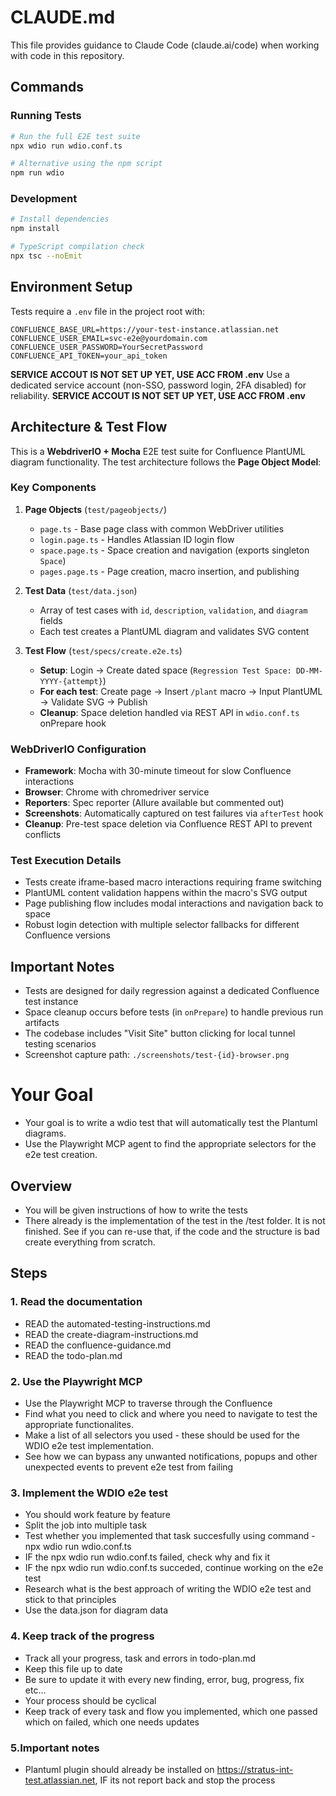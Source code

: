 # CLAUDE.md

This file provides guidance to Claude Code (claude.ai/code) when working with code in this repository.

## Commands

### Running Tests

```bash
# Run the full E2E test suite
npx wdio run wdio.conf.ts

# Alternative using the npm script
npm run wdio
```

### Development

```bash
# Install dependencies
npm install

# TypeScript compilation check
npx tsc --noEmit
```

## Environment Setup

Tests require a `.env` file in the project root with:

```
CONFLUENCE_BASE_URL=https://your-test-instance.atlassian.net
CONFLUENCE_USER_EMAIL=svc-e2e@yourdomain.com
CONFLUENCE_USER_PASSWORD=YourSecretPassword
CONFLUENCE_API_TOKEN=your_api_token
```

**SERVICE ACCOUT IS NOT SET UP YET, USE ACC FROM .env**
Use a dedicated service account (non-SSO, password login, 2FA disabled) for reliability.
**SERVICE ACCOUT IS NOT SET UP YET, USE ACC FROM .env**

## Architecture & Test Flow

This is a **WebdriverIO + Mocha** E2E test suite for Confluence PlantUML diagram functionality. The test architecture follows the **Page Object Model**:

### Key Components

1. **Page Objects** (`test/pageobjects/`)
   - `page.ts` - Base page class with common WebDriver utilities
   - `login.page.ts` - Handles Atlassian ID login flow
   - `space.page.ts` - Space creation and navigation (exports singleton `Space`)
   - `pages.page.ts` - Page creation, macro insertion, and publishing

2. **Test Data** (`test/data.json`)
   - Array of test cases with `id`, `description`, `validation`, and `diagram` fields
   - Each test creates a PlantUML diagram and validates SVG content

3. **Test Flow** (`test/specs/create.e2e.ts`)
   - **Setup**: Login → Create dated space (`Regression Test Space: DD-MM-YYYY-{attempt}`)
   - **For each test**: Create page → Insert `/plant` macro → Input PlantUML → Validate SVG → Publish
   - **Cleanup**: Space deletion handled via REST API in `wdio.conf.ts` onPrepare hook

### WebDriverIO Configuration

- **Framework**: Mocha with 30-minute timeout for slow Confluence interactions
- **Browser**: Chrome with chromedriver service
- **Reporters**: Spec reporter (Allure available but commented out)
- **Screenshots**: Automatically captured on test failures via `afterTest` hook
- **Cleanup**: Pre-test space deletion via Confluence REST API to prevent conflicts

### Test Execution Details

- Tests create iframe-based macro interactions requiring frame switching
- PlantUML content validation happens within the macro's SVG output
- Page publishing flow includes modal interactions and navigation back to space
- Robust login detection with multiple selector fallbacks for different Confluence versions

## Important Notes

- Tests are designed for daily regression against a dedicated Confluence test instance
- Space cleanup occurs before tests (in `onPrepare`) to handle previous run artifacts
- The codebase includes "Visit Site" button clicking for local tunnel testing scenarios
- Screenshot capture path: `./screenshots/test-{id}-browser.png`

# Your Goal

- Your goal is to write a wdio test that will automatically test the Plantuml diagrams.
- Use the Playwright MCP agent to find the appropriate selectors for the e2e test creation.

## Overview

- You will be given instructions of how to write the tests
- There already is the implementation of the test in the /test folder. It is not finished. See if you can re-use that, if the code and the structure is bad create everything from scratch.

## Steps

### 1. Read the documentation

- READ the automated-testing-instructions.md
- READ the create-diagram-instructions.md
- READ the confluence-guidance.md
- READ the todo-plan.md

### 2. Use the Playwright MCP

- Use the Playwright MCP to traverse through the Confluence
- Find what you need to click and where you need to navigate to test the appropriate functionalites.
- Make a list of all selectors you used - these should be used for the WDIO e2e test implementation.
- See how we can bypass any unwanted notifications, popups and other unexpected events to prevent e2e test from failing

### 3. Implement the WDIO e2e test

- You should work feature by feature
- Split the job into multiple task
- Test whether you implemented that task succesfully using command - npx wdio run wdio.conf.ts
- IF the npx wdio run wdio.conf.ts failed, check why and fix it
- IF the npx wdio run wdio.conf.ts succeded, continue working on the e2e test
- Research what is the best approach of writing the WDIO e2e test and stick to that principles
- Use the data.json for diagram data

### 4. Keep track of the progress

- Track all your progress, task and errors in todo-plan.md
- Keep this file up to date
- Be sure to update it with every new finding, error, bug, progress, fix etc...
- Your process should be cyclical
- Keep track of every task and flow you implemented, which one passed which on failed, which one needs updates

### 5.Important notes

- Plantuml plugin should already be installed on https://stratus-int-test.atlassian.net, IF its not report back and stop the process
